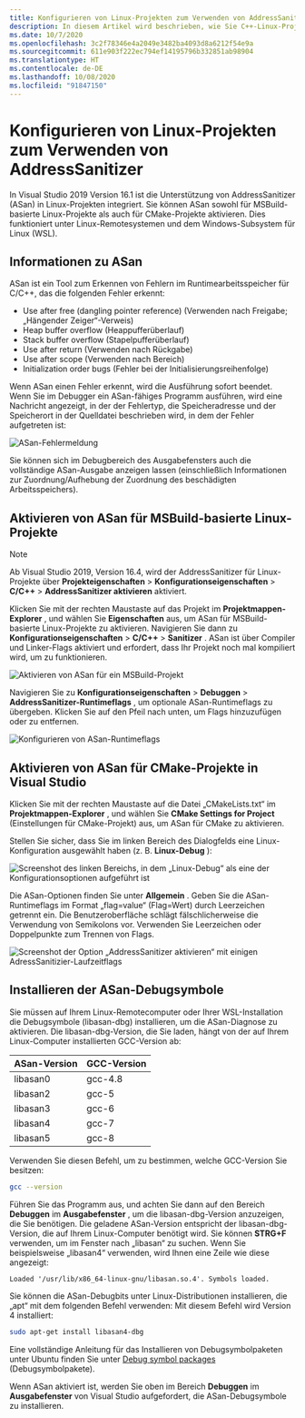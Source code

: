 ```yaml
---
title: Konfigurieren von Linux-Projekten zum Verwenden von AddressSanitizer
description: In diesem Artikel wird beschrieben, wie Sie C++-Linux-Projekte in Visual Studio konfigurieren, um AddressSanitizer verwenden zu können.
ms.date: 10/7/2020
ms.openlocfilehash: 3c2f78346e4a2049e3482ba4093d8a6212f54e9a
ms.sourcegitcommit: 611e903f222ec794ef14195796b332851ab98904
ms.translationtype: HT
ms.contentlocale: de-DE
ms.lasthandoff: 10/08/2020
ms.locfileid: "91847150"
---
```

# <a name="configure-linux-projects-to-use-address-sanitizer"></a>Konfigurieren von Linux-Projekten zum Verwenden von AddressSanitizer

In Visual Studio 2019 Version 16.1 ist die Unterstützung von AddressSanitizer (ASan) in Linux-Projekten integriert. Sie können ASan sowohl für MSBuild-basierte Linux-Projekte als auch für CMake-Projekte aktivieren. Dies funktioniert unter Linux-Remotesystemen und dem Windows-Subsystem für Linux (WSL).

## <a name="about-asan"></a>Informationen zu ASan

ASan ist ein Tool zum Erkennen von Fehlern im Runtimearbeitsspeicher für C/C++, das die folgenden Fehler erkennt:

- Use after free (dangling pointer reference) (Verwenden nach Freigabe; „Hängender Zeiger“-Verweis)
- Heap buffer overflow (Heappufferüberlauf)
- Stack buffer overflow (Stapelpufferüberlauf)
- Use after return (Verwenden nach Rückgabe)
- Use after scope (Verwenden nach Bereich)
- Initialization order bugs (Fehler bei der Initialisierungsreihenfolge)

Wenn ASan einen Fehler erkennt, wird die Ausführung sofort beendet. Wenn Sie im Debugger ein ASan-fähiges Programm ausführen, wird eine Nachricht angezeigt, in der der Fehlertyp, die Speicheradresse und der Speicherort in der Quelldatei beschrieben wird, in dem der Fehler aufgetreten ist:

   ![ASan-Fehlermeldung](media/asan-error.png)

Sie können sich im Debugbereich des Ausgabefensters auch die vollständige ASan-Ausgabe anzeigen lassen (einschließlich Informationen zur Zuordnung/Aufhebung der Zuordnung des beschädigten Arbeitsspeichers).

## <a name="enable-asan-for-msbuild-based-linux-projects"></a>Aktivieren von ASan für MSBuild-basierte Linux-Projekte

> [!NOTE]
> Ab Visual Studio 2019, Version 16.4, wird der AddressSanitizer für Linux-Projekte über **Projekteigenschaften** > **Konfigurationseigenschaften** > **C/C++**  > **AddressSanitizer aktivieren** aktiviert.

Klicken Sie mit der rechten Maustaste auf das Projekt im **Projektmappen-Explorer** , und wählen Sie **Eigenschaften** aus, um ASan für MSBuild-basierte Linux-Projekte zu aktivieren. Navigieren Sie dann zu **Konfigurationseigenschaften** > **C/C++**  > **Sanitizer** . ASan ist über Compiler und Linker-Flags aktiviert und erfordert, dass Ihr Projekt noch mal kompiliert wird, um zu funktionieren.

![Aktivieren von ASan für ein MSBuild-Projekt](media/msbuild-asan-prop-page.png)

Navigieren Sie zu **Konfigurationseigenschaften** > **Debuggen** > **AddressSanitizer-Runtimeflags** , um optionale ASan-Runtimeflags zu übergeben. Klicken Sie auf den Pfeil nach unten, um Flags hinzuzufügen oder zu entfernen.

![Konfigurieren von ASan-Runtimeflags](media/msbuild-asan-runtime-flags.png)

## <a name="enable-asan-for-visual-studio-cmake-projects"></a>Aktivieren von ASan für CMake-Projekte in Visual Studio

Klicken Sie mit der rechten Maustaste auf die Datei „CMakeLists.txt“ im **Projektmappen-Explorer** , und wählen Sie **CMake Settings for Project** (Einstellungen für CMake-Projekt) aus, um ASan für CMake zu aktivieren.

Stellen Sie sicher, dass Sie im linken Bereich des Dialogfelds eine Linux-Konfiguration ausgewählt haben (z. B. **Linux-Debug** ):

![Screenshot des linken Bereichs, in dem „Linux-Debug“ als eine der Konfigurationsoptionen aufgeführt ist](media/linux-debug-configuration.png)

Die ASan-Optionen finden Sie unter **Allgemein** . Geben Sie die ASan-Runtimeflags im Format „flag=value“ (Flag=Wert) durch Leerzeichen getrennt ein. Die Benutzeroberfläche schlägt fälschlicherweise die Verwendung von Semikolons vor. Verwenden Sie Leerzeichen oder Doppelpunkte zum Trennen von Flags.

![Screenshot der Option „AddressSanitizer aktivieren“ mit einigen AdressSanitizier-Laufzeitflags](media/cmake-settings-asan-options.png)

## <a name="install-the-asan-debug-symbols"></a>Installieren der ASan-Debugsymbole

Sie müssen auf Ihrem Linux-Remotecomputer oder Ihrer WSL-Installation die Debugsymbole (libasan-dbg) installieren, um die ASan-Diagnose zu aktivieren. Die libasan-dbg-Version, die Sie laden, hängt von der auf Ihrem Linux-Computer installierten GCC-Version ab:

|**ASan-Version**|**GCC-Version**|
| --- | --- |
|libasan0|gcc-4.8|
|libasan2|gcc-5|
|libasan3|gcc-6|
|libasan4|gcc-7|
|libasan5|gcc-8|

Verwenden Sie diesen Befehl, um zu bestimmen, welche GCC-Version Sie besitzen:

```bash
gcc --version
```

Führen Sie das Programm aus, und achten Sie dann auf den Bereich **Debuggen** im **Ausgabefenster** , um die libasan-dbg-Version anzuzeigen, die Sie benötigen. Die geladene ASan-Version entspricht der libasan-dbg-Version, die auf Ihrem Linux-Computer benötigt wird. Sie können **STRG+F** verwenden, um im Fenster nach „libasan“ zu suchen. Wenn Sie beispielsweise „libasan4“ verwenden, wird Ihnen eine Zeile wie diese angezeigt:

```Output
Loaded '/usr/lib/x86_64-linux-gnu/libasan.so.4'. Symbols loaded.
```

Sie können die ASan-Debugbits unter Linux-Distributionen installieren, die „apt“ mit dem folgenden Befehl verwenden: Mit diesem Befehl wird Version 4 installiert:

```bash
sudo apt-get install libasan4-dbg
```

Eine vollständige Anleitung für das Installieren von Debugsymbolpaketen unter Ubuntu finden Sie unter [Debug symbol packages](https://wiki.ubuntu.com/Debug%20Symbol%20Packages) (Debugsymbolpakete).

Wenn ASan aktiviert ist, werden Sie oben im Bereich **Debuggen** im **Ausgabefenster** von Visual Studio aufgefordert, die ASan-Debugsymbole zu installieren.
